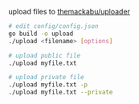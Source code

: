 upload files to [themackabu/uploader](https://github.com/theMackabu/uploader)

```bash
# edit config/config.json
go build -o upload
./upload <filename> [options]
```

```bash
# upload public file
./upload myfile.txt

# upload private file
./upload myfile.txt -p
./upload myfile.txt --private
```
